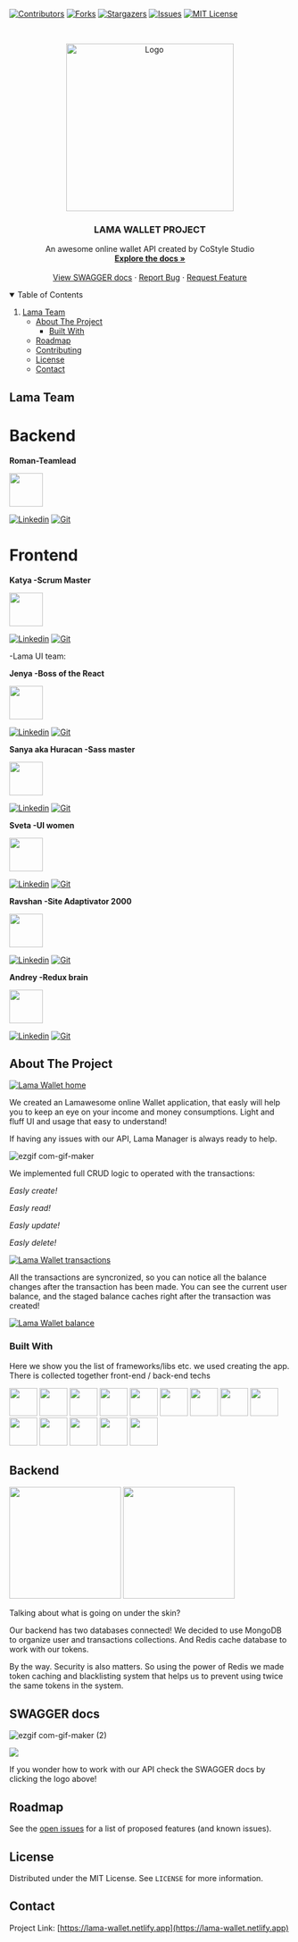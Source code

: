 [![Contributors][contributors-shield]][contributors-url]
[![Forks][forks-shield]][forks-url]
[![Stargazers][stars-shield]][stars-url]
[![Issues][issues-shield]][issues-url]
[![MIT License][license-shield]][license-url]

<!-- PROJECT LOGO -->
<br />
<p align="center">
  <a href="https://github.com/othneildrew/Best-README-Template">
    <img src="./assets/TheCodingAlpaca.png"  height="300" alt="Logo">
  </a>

  <h3 align="center">LAMA WALLET PROJECT</h3>

  <p align="center">
    An awesome online wallet API created by CoStyle Studio
    <br />
    <a href="https://github.com/RomanKonopelko/CoStyle_Backend"><strong>Explore the docs »</strong></a>
    <br />
    <br />
    <a href="https://costyle-wallet-app.herokuapp.com/api-docs/">View SWAGGER docs</a>
    ·
    <a href="https://github.com/RomanKonopelko/CoStyle_Backend/issues">Report Bug</a>
    ·
    <a href="https://github.com/RomanKonopelko/CoStyle_Backend/issues">Request Feature</a>
  </p>
</p>

<!-- TABLE OF CONTENTS -->
<details open="open">
  <summary>Table of Contents</summary>
  <ol>
   <li>
      <a href="#team">Lama Team</a>
      <ul>
    <li>
      <a href="#about-the-project">About The Project</a>
      <ul>
        <li><a href="#built-with">Built With</a></li>
      </ul>
    </li>
    <li><a href="#roadmap">Roadmap</a></li>
    <li><a href="#contributing">Contributing</a></li>
    <li><a href="#license">License</a></li>
    <li><a href="#contact">Contact</a></li>
  </ol>
</details>

<!-- ABOUT THE PROJECT -->

## Lama Team

# Backend

**Roman-Teamlead**

<a href="https://github.com/" title="Roman"><img height="60" src="assets/Roman.png" /></a>

[![Linkedin][linkedin]](https://www.linkedin.com/in/roman-konopelko-b78668189/)
[![Git][git]](https://github.com/romankonopelko)

# Frontend

**Katya -Scrum Master**

<a href="https://github.com/" title="GitHub"><img height="60" src="assets/Katya.png" /></a>

[![Linkedin][linkedin]](https://www.linkedin.com/in/katerynalutska/)
[![Git][git]](https://github.com/katerynalutska)

-Lama UI team:

**Jenya -Boss of the React**



<a href="https://github.com/" title="GitHub"><img height="60" src="assets/Jenya.png" /></a>

[![Linkedin][linkedin]](https://www.linkedin.com/in/roman-konopelko-b78668189/)
[![Git][git]](https://github.com/evgenmag)

**Sanya aka Huracan -Sass master**

<a href="https://github.com/" title="GitHub"><img height="60" src="assets/Huracan.png" /></a>

[![Linkedin][linkedin]](http://linkedin.com/in/alexander-huracan-1b8229119/)
[![Git][git]](https://github.com/huracan22505)

**Sveta -UI women**

<a href="https://github.com/" title="GitHub"><img height="60" src="assets/Sveta.png" /></a>

[![Linkedin][linkedin]](https://www.linkedin.com/in/svetlanakhvastova/)
[![Git][git]](https://github.com/svetlanakhvastova)

**Ravshan -Site Adaptivator 2000**

<a href="https://github.com/" title="GitHub"><img height="60" src="assets/Ravshan.png" /></a>

[![Linkedin][linkedin]](https://www.linkedin.com/in/ravshanmahmudov/)
[![Git][git]](https://github.com/rmhmdv)

**Andrey -Redux brain**

<a href="https://github.com/" title="GitHub"><img height="60" src="assets/Andrey.png" /></a>

[![Linkedin][linkedin]](https://www.linkedin.com/in/andrey-kulba-50503ab3/)
[![Git][git]](https://github.com/andriikulba)

## About The Project

[![Lama Wallet home][home-screen]](https://lama-wallet.netlify.app)

We created an Lamawesome online Wallet application, that easly will help you to keep an eye on your income and money consumptions. Light and fluff UI and usage that easy to understand!
  
If having any issues with our API, Lama Manager is always ready to help.
  
![ezgif com-gif-maker](https://user-images.githubusercontent.com/68011362/126766032-2b24d8bd-7a76-46d5-830b-80c789bb8db6.gif)

We implemented full CRUD logic to operated with the transactions:

_Easly create!_

_Easly read!_

_Easly update!_

_Easly delete!_
  
[![Lama Wallet transactions][transactions-screen]](https://lama-wallet.netlify.app)
  
All the transactions are syncronized, so you can notice all the balance changes after the transaction has been made. You can see the current user balance, and the staged balance caches right after the transaction was created!

[![Lama Wallet balance][balance-screen]](https://costyl-swiss-wallet.netlify.app/home)

### Built With

Here we show you the list of frameworks/libs etc. we used creating the app. There is collected together front-end / back-end techs

<a href="https://github.com/" title="GitHub"><img height="50" src="assets/icons/css.png" /></a>
<a href="https://github.com/" title="GitHub"><img height="50" src="assets/icons/express.png" /></a>
<a href="https://github.com/" title="GitHub"><img height="50" src="assets/icons/joi.png" /></a>
<a href="https://github.com/" title="GitHub"><img height="50" src="assets/icons/js.png" /></a>
<a href="https://github.com/" title="GitHub"><img height="50" src="assets/icons/mailigen.png" /></a>
<a href="https://github.com/" title="GitHub"><img height="50" src="assets/icons/mongodb.png" /></a>
<a href="https://github.com/" title="GitHub"><img height="50" src="assets/icons/mongoose.png" /></a>
<a href="https://github.com/" title="GitHub"><img height="50" src="assets/icons/node.png" /></a>
<a href="https://github.com/" title="GitHub"><img height="50" src="assets/icons/nodemailer.png" /></a>
<a href="https://github.com/" title="GitHub"><img height="50" src="assets/icons/passport.png" /></a>
<a href="https://github.com/" title="GitHub"><img height="50" src="assets/icons/react.png" /></a>
<a href="https://github.com/" title="GitHub"><img height="50" src="assets/icons/redis.png" /></a>
<a href="https://github.com/" title="GitHub"><img height="50" src="assets/icons/redux.png" /></a>
<a href="https://github.com/" title="GitHub"><img height="50" src="assets/icons/sass.png" /></a>

## Backend

<a href="https://github.com/" title="GitHub"><img height="200" src="assets/icons/redis.png" /></a>
<a href="https://github.com/" title="GitHub"><img height="200" src="assets/icons/mongodb.png" /></a>

Talking about what is going on under the skin?

Our backend has two databases connected! We decided to use MongoDB to organize user and transactions collections. And Redis cache database to work with our tokens.

By the way. Security is also matters. So using the power of Redis we made token caching and blacklisting system that helps us to prevent using twice the same tokens in the system.

## SWAGGER docs
  
![ezgif com-gif-maker (2)](https://user-images.githubusercontent.com/68011362/126766915-7eaff11f-5731-4cb1-a958-088cdce63230.gif)

<a href="https://costyle-wallet-app.herokuapp.com/api-docs/" title="swagger"><img src="assets/icons/swagger.png" /></a>

If you wonder how to work with our API check the SWAGGER docs by clicking the logo above!

## Roadmap

See the [open issues](https://github.com/RomanKonopelko/CoStyle_Backend/issues) for a list of proposed features (and known issues).

## License

Distributed under the MIT License. See `LICENSE` for more information.

<!-- CONTACT -->

## Contact

Project Link: [https://lama-wallet.netlify.app](https://lama-wallet.netlify.app)

<!-- ACKNOWLEDGEMENTS -->

<!-- MARKDOWN LINKS & IMAGES -->

[home-screen]: assets/screenshots/home.png
[balance-screen]: assets/screenshots/balance.png
[lama-screen]: assets/screenshots/lama.png
[transactions-screen]: assets/screenshots/transactions.png
[contributors-shield]: https://img.shields.io/github/contributors/RomanKonopelko/CoStyle_Backend.svg?style=for-the-badge
[contributors-url]: https://github.com/RomanKonopelko/CoStyle_Backend/graphs/contributors
[forks-shield]: https://img.shields.io/github/forks/RomanKonopelko/CoStyle_Backend.svg?style=for-the-badge
[forks-url]: https://github.com/RomanKonopelko/CoStyle_Backend/network/members
[stars-shield]: https://img.shields.io/github/stars/RomanKonopelko/CoStyle_Backend.svg?style=for-the-badge
[linkedin]: https://img.shields.io/badge/linkedin-social-blue
[git]: https://img.shields.io/badge/GIT-repo-lightgrey
[stars-url]: https://github.com/RomanKonopelko/CoStyle_Backend/stargazers
[issues-shield]: https://img.shields.io/github/issues/RomanKonopelko/CoStyle_Backend.svg?style=for-the-badge
[issues-url]: https://github.com/RomanKonopelko/CoStyle_Backend/issues
[license-shield]: https://img.shields.io/github/license/RomanKonopelko/CoStyle_Backend.svg?style=for-the-badge
[license-url]: https://github.com/RomanKonopelko/CoStyle_Backend/blob/master/LICENSE.txt
